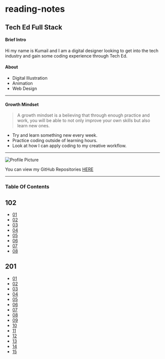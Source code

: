 # reading-notes
## Tech Ed Full Stack

#### Brief Intro

Hi my name is Kumail and I am a digital designer looking to get into the tech industry and gain some coding experience through Tech Ed.

#### About

- Digital Illustration
- Animation
- Web Design

***

#### Growth Mindset

> A growth mindset is a believing that through enough practice and work, you will be able to not only improve your own skills but also learn new ones.

- Try and learn something new every week.
- Practice coding outside of learning hours.
- Look at how I can apply coding to my creative workflow.

***

![Profile Picture](file:///Users/kumail/Downloads/Untitled%20design.png)

You can view my GitHub Repositories [HERE](https://github.com/KYT01)

***

### Table Of Contents

## 102

- [01](https://raw.githubusercontent.com/KYT01/reading-notes/main/102/01.md)
- [02]()
- [03]()
- [04]()
- [05]()
- [06]()
- [07]()
- [08]()

## 201

- [01]()
- [02]()
- [03]()
- [04]()
- [05]()
- [06]()
- [07]()
- [08]()
- [09]()
- [10]()
- [11]()
- [12]()
- [13]()
- [14]()
- [15]()
